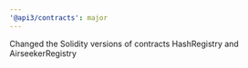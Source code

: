 ```yaml
---
'@api3/contracts': major
---
```


Changed the Solidity versions of contracts HashRegistry and AirseekerRegistry
